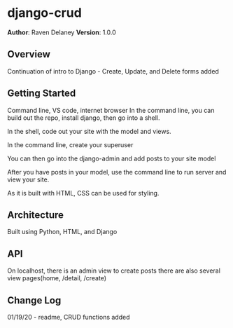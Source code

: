 # django-crud

**Author**: Raven Delaney
**Version**: 1.0.0 

## Overview
<!-- Provide a high level overview of what this application is and why you are building it, beyond the fact that it's an assignment for a Code Fellows 401 class. (i.e. What's your problem domain?) -->
Continuation of intro to Django - Create, Update, and Delete forms added

## Getting Started
<!-- What are the steps that a user must take in order to build this app on their own machine and get it running? -->
Command line, VS code, internet browser In the command line, you can build out the repo, install django, then go into a shell.

In the shell, code out your site with the model and views. 

In the command line, create your superuser 

You can then go into the django-admin and add posts to your site model 

After you have posts in your model, use the command line to run server and view your site. 

As it is built with HTML, CSS can be used for styling.

## Architecture
<!-- Provide a detailed description of the application design. What technologies (languages, libraries, etc) you're using, and any other relevant design information. This is also an area which you can include any visuals; flow charts, example usage gifs, screen captures, etc.-->
Built using Python, HTML, and Django

## API
<!-- Provide detailed instructions for your applications usage. This should include any methods or endpoints available to the user/client/developer. Each section should be formatted to provide clear syntax for usage, example calls including input data requirements and options, and example responses or return values. -->
On localhost, there is an admin view to create posts there are also several view pages(home, /detail, /create)

## Change Log
<!-- Use this are to document the iterative changes made to your application as each feature is successfully implemented. Use time stamps. Here's an example:
01-01-2001 4:59pm - Added functionality to add and delete some things.
-->
01/19/20 - readme, CRUD functions added

